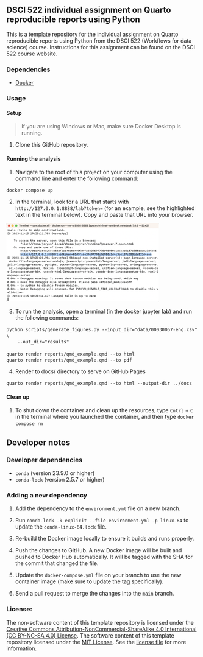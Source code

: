 ## DSCI 522 individual assignment on Quarto reproducible reports using Python

This is a template repository 
for the individual assignment on Quarto reproducible reports using Python
from the DSCI 522 (Workflows for data science) course.
Instructions for this assignment can be found on the DSCI 522 course website.

### Dependencies

- [Docker](https://www.docker.com/) 

### Usage

#### Setup

> If you are using Windows or Mac, make sure Docker Desktop is running.

1. Clone this GitHub repository.

#### Running the analysis

1. Navigate to the root of this project on your computer using the
   command line and enter the following command:

``` 
docker compose up
```

2. In the terminal, look for a URL that starts with 
`http://127.0.0.1:8888/lab?token=` 
(for an example, see the highlighted text in the terminal below). 
Copy and paste that URL into your browser.

<img src="img/jupyter-container-web-app-launch-url.png" width=400>

3. To run the analysis,
open a terminal (in the docker jupyter lab) and run the following commands:

```
python scripts/generate_figures.py --input_dir="data/00030067-eng.csv" \
    --out_dir="results"

quarto render reports/qmd_example.qmd --to html
quarto render reports/qmd_example.qmd --to pdf
```

4. Render to docs/ directory to serve on GitHub Pages

```
quarto render reports/qmd_example.qmd --to html --output-dir ../docs
```
#### Clean up

1. To shut down the container and clean up the resources, 
type `Cntrl` + `C` in the terminal
where you launched the container, and then type `docker compose rm`

## Developer notes

### Developer dependencies
- `conda` (version 23.9.0 or higher)
- `conda-lock` (version 2.5.7 or higher)

### Adding a new dependency

1. Add the dependency to the `environment.yml` file on a new branch.

2. Run `conda-lock -k explicit --file environment.yml -p linux-64` to update the `conda-linux-64.lock` file.

2. Re-build the Docker image locally to ensure it builds and runs properly.

3. Push the changes to GitHub. A new Docker
   image will be built and pushed to Docker Hub automatically.
   It will be tagged with the SHA for the commit that changed the file.

4. Update the `docker-compose.yml` file on your branch to use the new
   container image (make sure to update the tag specifically).

5. Send a pull request to merge the changes into the `main` branch. 

### License:
The non-software content of this template repository is licensed under the 
[Creative Commons Attribution-NonCommercial-ShareAlike 4.0 International (CC BY-NC-SA 4.0) License](https://creativecommons.org/licenses/by-nc-sa/4.0/). 
The software content of this template repository licensed under the [MIT License](https://spdx.org/licenses/MIT.html). See the [license file](LICENSE.md) for more information.
